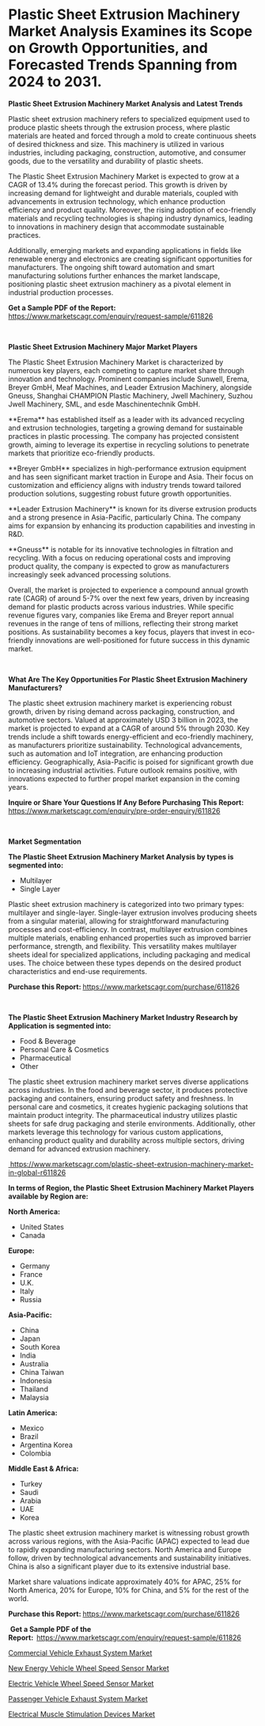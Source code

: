 <p><h1>Plastic Sheet Extrusion Machinery Market Analysis Examines its Scope on Growth Opportunities, and Forecasted Trends Spanning from 2024 to 2031.</h1></p><p><strong>Plastic Sheet Extrusion Machinery Market Analysis and Latest Trends</strong></p>
<p><p>Plastic sheet extrusion machinery refers to specialized equipment used to produce plastic sheets through the extrusion process, where plastic materials are heated and forced through a mold to create continuous sheets of desired thickness and size. This machinery is utilized in various industries, including packaging, construction, automotive, and consumer goods, due to the versatility and durability of plastic sheets.</p><p>The Plastic Sheet Extrusion Machinery Market is expected to grow at a CAGR of 13.4% during the forecast period. This growth is driven by increasing demand for lightweight and durable materials, coupled with advancements in extrusion technology, which enhance production efficiency and product quality. Moreover, the rising adoption of eco-friendly materials and recycling technologies is shaping industry dynamics, leading to innovations in machinery design that accommodate sustainable practices. </p><p>Additionally, emerging markets and expanding applications in fields like renewable energy and electronics are creating significant opportunities for manufacturers. The ongoing shift toward automation and smart manufacturing solutions further enhances the market landscape, positioning plastic sheet extrusion machinery as a pivotal element in industrial production processes.</p></p>
<p><strong>Get a Sample PDF of the Report:&nbsp;</strong> <a href="https://www.marketscagr.com/enquiry/request-sample/611826?utm_campaign=1848&utm_medium=2&utm_source=Github&utm_content=ia&utm_term=10122024&utm_id=plastic-sheet-extrusion-machinery">https://www.marketscagr.com/enquiry/request-sample/611826</a></p>
<p>&nbsp;</p>
<p><strong>Plastic Sheet Extrusion Machinery Major Market Players</strong></p>
<p><p>The Plastic Sheet Extrusion Machinery Market is characterized by numerous key players, each competing to capture market share through innovation and technology. Prominent companies include Sunwell, Erema, Breyer GmbH, Meaf Machines, and Leader Extrusion Machinery, alongside Gneuss, Shanghai CHAMPION Plastic Machinery, Jwell Machinery, Suzhou Jwell Machinery, SML, and esde Maschinentechnik GmbH.</p><p>**Erema** has established itself as a leader with its advanced recycling and extrusion technologies, targeting a growing demand for sustainable practices in plastic processing. The company has projected consistent growth, aiming to leverage its expertise in recycling solutions to penetrate markets that prioritize eco-friendly products.</p><p>**Breyer GmbH** specializes in high-performance extrusion equipment and has seen significant market traction in Europe and Asia. Their focus on customization and efficiency aligns with industry trends toward tailored production solutions, suggesting robust future growth opportunities.</p><p>**Leader Extrusion Machinery** is known for its diverse extrusion products and a strong presence in Asia-Pacific, particularly China. The company aims for expansion by enhancing its production capabilities and investing in R&D.</p><p>**Gneuss** is notable for its innovative technologies in filtration and recycling. With a focus on reducing operational costs and improving product quality, the company is expected to grow as manufacturers increasingly seek advanced processing solutions.</p><p>Overall, the market is projected to experience a compound annual growth rate (CAGR) of around 5-7% over the next few years, driven by increasing demand for plastic products across various industries. While specific revenue figures vary, companies like Erema and Breyer report annual revenues in the range of tens of millions, reflecting their strong market positions. As sustainability becomes a key focus, players that invest in eco-friendly innovations are well-positioned for future success in this dynamic market.</p></p>
<p>&nbsp;</p>
<p><strong>What Are The Key Opportunities For Plastic Sheet Extrusion Machinery Manufacturers?</strong></p>
<p><p>The plastic sheet extrusion machinery market is experiencing robust growth, driven by rising demand across packaging, construction, and automotive sectors. Valued at approximately USD 3 billion in 2023, the market is projected to expand at a CAGR of around 5% through 2030. Key trends include a shift towards energy-efficient and eco-friendly machinery, as manufacturers prioritize sustainability. Technological advancements, such as automation and IoT integration, are enhancing production efficiency. Geographically, Asia-Pacific is poised for significant growth due to increasing industrial activities. Future outlook remains positive, with innovations expected to further propel market expansion in the coming years.</p></p>
<p><strong>Inquire or Share Your Questions If Any Before Purchasing This Report:</strong> <a href="https://www.marketscagr.com/enquiry/pre-order-enquiry/611826?utm_campaign=1848&utm_medium=2&utm_source=Github&utm_content=ia&utm_term=10122024&utm_id=plastic-sheet-extrusion-machinery">https://www.marketscagr.com/enquiry/pre-order-enquiry/611826</a></p>
<p>&nbsp;</p>
<p><strong>Market Segmentation</strong></p>
<p><strong>The Plastic Sheet Extrusion Machinery Market Analysis by types is segmented into:</strong></p>
<p><ul><li>Multilayer</li><li>Single Layer</li></ul></p>
<p><p>Plastic sheet extrusion machinery is categorized into two primary types: multilayer and single-layer. Single-layer extrusion involves producing sheets from a singular material, allowing for straightforward manufacturing processes and cost-efficiency. In contrast, multilayer extrusion combines multiple materials, enabling enhanced properties such as improved barrier performance, strength, and flexibility. This versatility makes multilayer sheets ideal for specialized applications, including packaging and medical uses. The choice between these types depends on the desired product characteristics and end-use requirements.</p></p>
<p><strong>Purchase this Report:&nbsp;</strong><a href="https://www.marketscagr.com/purchase/611826?utm_campaign=1848&utm_medium=2&utm_source=Github&utm_content=ia&utm_term=10122024&utm_id=plastic-sheet-extrusion-machinery">https://www.marketscagr.com/purchase/611826</a></p>
<p>&nbsp;</p>
<p><strong>The Plastic Sheet Extrusion Machinery Market Industry Research by Application is segmented into:</strong></p>
<p><ul><li>Food & Beverage</li><li>Personal Care & Cosmetics</li><li>Pharmaceutical</li><li>Other</li></ul></p>
<p><p>The plastic sheet extrusion machinery market serves diverse applications across industries. In the food and beverage sector, it produces protective packaging and containers, ensuring product safety and freshness. In personal care and cosmetics, it creates hygienic packaging solutions that maintain product integrity. The pharmaceutical industry utilizes plastic sheets for safe drug packaging and sterile environments. Additionally, other markets leverage this technology for various custom applications, enhancing product quality and durability across multiple sectors, driving demand for advanced extrusion machinery.</p></p>
<p><a href="https://www.marketscagr.com/plastic-sheet-extrusion-machinery-market-in-global-r611826?utm_campaign=1848&utm_medium=2&utm_source=Github&utm_content=ia&utm_term=10122024&utm_id=plastic-sheet-extrusion-machinery">&nbsp;https://www.marketscagr.com/plastic-sheet-extrusion-machinery-market-in-global-r611826</a></p>
<p><strong>In terms of Region, the Plastic Sheet Extrusion Machinery Market Players available by Region are:</strong></p>
<p>
    <p> <strong> North America: </strong>
        <ul>
            <li>United States</li>
            <li>Canada</li>
        </ul>
        </p> 
    <p> <strong> Europe: </strong>
        <ul>
            <li>Germany</li>
            <li>France</li>
            <li>U.K.</li>
            <li>Italy</li>
            <li>Russia</li>
        </ul>
        </p> 
    <p> <strong> Asia-Pacific: </strong>
        <ul>
            <li>China</li>
            <li>Japan</li>
            <li>South Korea</li>
            <li>India</li>
            <li>Australia</li>
            <li>China Taiwan</li>
            <li>Indonesia</li>
            <li>Thailand</li>
            <li>Malaysia</li>
        </ul>
        </p> 
    <p> <strong> Latin America: </strong>
        <ul>
            <li>Mexico</li>
            <li>Brazil</li>
            <li>Argentina Korea</li>
            <li>Colombia</li>
        </ul>
        </p> 
    <p> <strong> Middle East & Africa: </strong>
        <ul>
            <li>Turkey</li>
            <li>Saudi</li>
            <li>Arabia</li>
            <li>UAE</li>
            <li>Korea</li>
        </ul>
    </p>
    </p>
<p><p>The plastic sheet extrusion machinery market is witnessing robust growth across various regions, with the Asia-Pacific (APAC) expected to lead due to rapidly expanding manufacturing sectors. North America and Europe follow, driven by technological advancements and sustainability initiatives. China is also a significant player due to its extensive industrial base. </p><p>Market share valuations indicate approximately 40% for APAC, 25% for North America, 20% for Europe, 10% for China, and 5% for the rest of the world.</p></p>
<p><strong>Purchase this Report: </strong><a href="https://www.marketscagr.com/purchase/611826?utm_campaign=1848&utm_medium=2&utm_source=Github&utm_content=ia&utm_term=10122024&utm_id=plastic-sheet-extrusion-machinery">https://www.marketscagr.com/purchase/611826</a></p>
<p>&nbsp;<strong>Get a Sample PDF of the Report:&nbsp;&nbsp;</strong><a href="https://www.marketscagr.com/enquiry/request-sample/611826?utm_campaign=1848&utm_medium=2&utm_source=Github&utm_content=ia&utm_term=10122024&utm_id=plastic-sheet-extrusion-machinery">https://www.marketscagr.com/enquiry/request-sample/611826</a></p>
<p><strong></strong></p>
<p><p><a href="https://www.linkedin.com/pulse/insightful-commercial-vehicle-exhaust-system-market-analysis-ea5ff?utm_campaign=1848&utm_medium=2&utm_source=Github&utm_content=ia&utm_term=10122024&utm_id=plastic-sheet-extrusion-machinery">Commercial Vehicle Exhaust System Market</a></p><p><a href="https://www.linkedin.com/pulse/new-energy-vehicle-wheel-speed-sensor-market-soar-88-cagr-from-efjqf?utm_campaign=1848&utm_medium=2&utm_source=Github&utm_content=ia&utm_term=10122024&utm_id=plastic-sheet-extrusion-machinery">New Energy Vehicle Wheel Speed Sensor Market</a></p><p><a href="https://www.linkedin.com/pulse/informative-market-research-report-electric-vehicle-wheel-speed-6eo1f?utm_campaign=1848&utm_medium=2&utm_source=Github&utm_content=ia&utm_term=10122024&utm_id=plastic-sheet-extrusion-machinery">Electric Vehicle Wheel Speed Sensor Market</a></p><p><a href="https://www.linkedin.com/pulse/emerging-passenger-vehicle-exhaust-system-market-opportunities-y8ahf?utm_campaign=1848&utm_medium=2&utm_source=Github&utm_content=ia&utm_term=10122024&utm_id=plastic-sheet-extrusion-machinery">Passenger Vehicle Exhaust System Market</a></p><p><a href="https://github.com/marloy8/Market-Research-Report-List-6/blob/main/electrical-muscle-stimulation-devices-market.md?utm_campaign=1848&utm_medium=2&utm_source=Github&utm_content=ia&utm_term=10122024&utm_id=plastic-sheet-extrusion-machinery">Electrical Muscle Stimulation Devices Market</a></p></p>